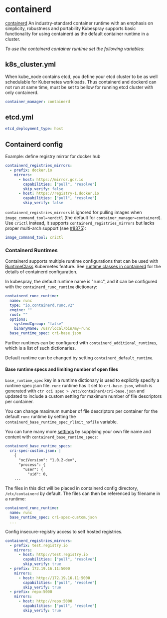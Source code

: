 # containerd

[containerd] An industry-standard container runtime with an emphasis on simplicity, robustness and portability
Kubespray supports basic functionality for using containerd as the default container runtime in a cluster.

_To use the containerd container runtime set the following variables:_

## k8s_cluster.yml

When kube_node contains etcd, you define your etcd cluster to be as well schedulable for Kubernetes workloads. Thus containerd and dockerd can not run at same time, must be set to bellow for running etcd cluster with only containerd.

```yaml
container_manager: containerd
```

## etcd.yml

```yaml
etcd_deployment_type: host
```

## Containerd config

Example: define registry mirror for docker hub

```yaml
containerd_registries_mirrors:
  - prefix: docker.io
    mirrors:
      - host: https://mirror.gcr.io
        capabilities: ["pull", "resolve"]
        skip_verify: false
      - host: https://registry-1.docker.io
        capabilities: ["pull", "resolve"]
        skip_verify: false
```

`containerd_registries_mirrors` is ignored for pulling images when `image_command_tool=nerdctl`
(the default for `container_manager=containerd`). Use `crictl` instead, it supports
`containerd_registries_mirrors` but lacks proper multi-arch support (see
[#8375](https://github.com/kubernetes-sigs/kubespray/issues/8375)):

```yaml
image_command_tool: crictl
```

### Containerd Runtimes

Containerd supports multiple runtime configurations that can be used with
[RuntimeClass] Kubernetes feature. See [runtime classes in containerd] for the
details of containerd configuration.

In kubespray, the default runtime name is "runc", and it can be configured with the `containerd_runc_runtime` dictionary:

```yaml
containerd_runc_runtime:
  name: runc
  type: "io.containerd.runc.v2"
  engine: ""
  root: ""
  options:
    systemdCgroup: "false"
    binaryName: /usr/local/bin/my-runc
  base_runtime_spec: cri-base.json
```

Further runtimes can be configured with `containerd_additional_runtimes`, which
is a list of such dictionaries.

Default runtime can be changed by setting `containerd_default_runtime`.

#### Base runtime specs and limiting number of open files

`base_runtime_spec` key in a runtime dictionary is used to explicitly
specify a runtime spec json file. `runc` runtime has it set to `cri-base.json`,
which is generated with `ctr oci spec > /etc/containerd/cri-base.json` and
updated to include a custom setting for maximum number of file descriptors per
container.

You can change maximum number of file descriptors per container for the default
`runc` runtime by setting the `containerd_base_runtime_spec_rlimit_nofile`
variable.

You can tune many more [settings][runtime-spec] by supplying your own file name and content with `containerd_base_runtime_specs`:

```yaml
containerd_base_runtime_specs:
  cri-spec-custom.json: |
    {
      "ociVersion": "1.0.2-dev",
      "process": {
        "user": {
          "uid": 0,
    ...
```

The files in this dict will be placed in containerd config directory,
`/etc/containerd` by default. The files can then be referenced by filename in a
runtime:

```yaml
containerd_runc_runtime:
  name: runc
  base_runtime_spec: cri-spec-custom.json
  ...
```

Config insecure-registry access to self hosted registries.

```yaml
containerd_registries_mirrors:
  - prefix: test.registry.io
    mirrors:
      - host: http://test.registry.io
        capabilities: ["pull", "resolve"]
        skip_verify: true
  - prefix: 172.19.16.11:5000
    mirrors:
      - host: http://172.19.16.11:5000
        capabilities: ["pull", "resolve"]
        skip_verify: true
  - prefix: repo:5000
    mirrors:
      - host: http://repo:5000
        capabilities: ["pull", "resolve"]
        skip_verify: true
```

[containerd]: https://containerd.io/
[RuntimeClass]: https://kubernetes.io/docs/concepts/containers/runtime-class/
[runtime classes in containerd]: https://github.com/containerd/containerd/blob/main/docs/cri/config.md#runtime-classes
[runtime-spec]: https://github.com/opencontainers/runtime-spec
